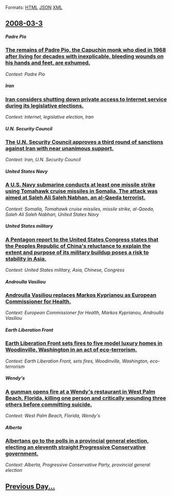 
Formats: [HTML](2008/03/3/index.html)  [JSON](2008/03/3/index.json)  [XML](2008/03/3/index.xml)  

## [2008-03-3](/news/2008/03/3/index.md)

##### Padre Pio
### [ The remains of Padre Pio, the Capuchin monk who died in 1968 after living for decades with inexplicable, bleeding wounds on his hands and feet, are exhumed. ](/news/2008/03/3/the-remains-of-padre-pio-the-capuchin-monk-who-died-in-1968-after-living-for-decades-with-inexplicable-bleeding-wounds-on-his-hands-and-f.md)
_Context: Padre Pio_

##### Iran
### [ Iran considers shutting down private access to Internet service during its legislative elections. ](/news/2008/03/3/iran-considers-shutting-down-private-access-to-internet-service-during-its-legislative-elections.md)
_Context: Internet, legislative election, Iran_

##### U.N. Security Council
### [ The U.N. Security Council approves a third round of sanctions against Iran with near unanimous support. ](/news/2008/03/3/the-u-n-security-council-approves-a-third-round-of-sanctions-against-iran-with-near-unanimous-support.md)
_Context: Iran, U.N. Security Council_

##### United States Navy
### [ A U.S. Navy submarine conducts at least one missile strike using Tomahawk cruise missiles in Somalia. The attack was aimed at Saleh Ali Saleh Nabhan, an al-Qaeda terrorist. ](/news/2008/03/3/a-u-s-navy-submarine-conducts-at-least-one-missile-strike-using-tomahawk-cruise-missiles-in-somalia-the-attack-was-aimed-at-saleh-ali-sal.md)
_Context: Somalia, Tomahawk cruise missiles, missile strike, al-Qaeda, Saleh Ali Saleh Nabhan, United States Navy_

##### United States military
### [ A Pentagon report to the United States Congress states that the Peoples Republic of China's reluctance to explain the extent and purpose of its military buildup poses a risk to stability in Asia. ](/news/2008/03/3/a-pentagon-report-to-the-united-states-congress-states-that-the-peoples-republic-of-china-s-reluctance-to-explain-the-extent-and-purpose-of.md)
_Context: United States military, Asia, Chinese, Congress_

##### Androulla Vasiliou
### [ Androulla Vasiliou replaces Markos Kyprianou as European Commissioner for Health. ](/news/2008/03/3/androulla-vasiliou-replaces-markos-kyprianou-as-european-commissioner-for-health.md)
_Context: European Commissioner for Health, Markos Kyprianou, Androulla Vasiliou_

##### Earth Liberation Front
### [ Earth Liberation Front sets fires to five model luxury homes in Woodinville, Washington in an act of eco-terrorism. ](/news/2008/03/3/earth-liberation-front-sets-fires-to-five-model-luxury-homes-in-woodinville-washington-in-an-act-of-eco-terrorism.md)
_Context: Earth Liberation Front, sets fires, Woodinville, Washington, eco-terrorism_

##### Wendy's
### [ A gunman opens fire at a Wendy's restaurant in West Palm Beach, Florida, killing one person and critically wounding three others before committing suicide. ](/news/2008/03/3/a-gunman-opens-fire-at-a-wendy-s-restaurant-in-west-palm-beach-florida-killing-one-person-and-critically-wounding-three-others-before-com.md)
_Context: West Palm Beach, Florida, Wendy's_

##### Alberta
### [ Albertans go to the polls in a provincial general election, electing an eleventh straight Progressive Conservative government. ](/news/2008/03/3/albertans-go-to-the-polls-in-a-provincial-general-election-electing-an-eleventh-straight-progressive-conservative-government.md)
_Context: Alberta, Progressive Conservative Party, provincial general election_

## [Previous Day...](/news/2008/03/2/index.md)

